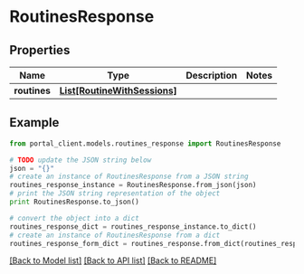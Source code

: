 # RoutinesResponse


## Properties
Name | Type | Description | Notes
------------ | ------------- | ------------- | -------------
**routines** | [**List[RoutineWithSessions]**](RoutineWithSessions.md) |  | 

## Example

```python
from portal_client.models.routines_response import RoutinesResponse

# TODO update the JSON string below
json = "{}"
# create an instance of RoutinesResponse from a JSON string
routines_response_instance = RoutinesResponse.from_json(json)
# print the JSON string representation of the object
print RoutinesResponse.to_json()

# convert the object into a dict
routines_response_dict = routines_response_instance.to_dict()
# create an instance of RoutinesResponse from a dict
routines_response_form_dict = routines_response.from_dict(routines_response_dict)
```
[[Back to Model list]](../README.md#documentation-for-models) [[Back to API list]](../README.md#documentation-for-api-endpoints) [[Back to README]](../README.md)


